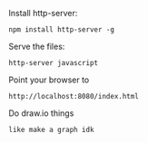 Install http-server:

`npm install http-server -g`

Serve the files:

`http-server javascript`

Point your browser to 

`http://localhost:8080/index.html`

Do draw.io things

`like make a graph idk`